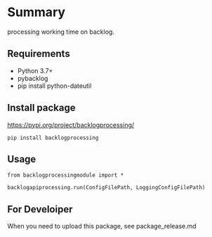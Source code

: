 # Summary

processing working time on backlog.

## Requirements

- Python 3.7+
- pybacklog
- pip install python-dateutil

## Install package

https://pypi.org/project/backlogprocessing/

```
pip install backlogprocessing
```

## Usage

```
from backlogprocessingmodule import *

backlogapiprocessing.run(ConfigFilePath, LoggingConfigFilePath)
```


## For Develoiper

When you need to upload this package, see package_release.md